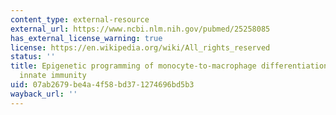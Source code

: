 ```yaml
---
content_type: external-resource
external_url: https://www.ncbi.nlm.nih.gov/pubmed/25258085
has_external_license_warning: true
license: https://en.wikipedia.org/wiki/All_rights_reserved
status: ''
title: Epigenetic programming of monocyte-to-macrophage differentiation and trained
  innate immunity
uid: 07ab2679-be4a-4f58-bd37-1274696bd5b3
wayback_url: ''
---
```

